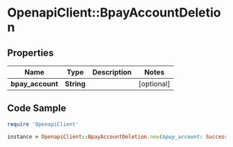 # OpenapiClient::BpayAccountDeletion

## Properties

Name | Type | Description | Notes
------------ | ------------- | ------------- | -------------
**bpay_account** | **String** |  | [optional] 

## Code Sample

```ruby
require 'OpenapiClient'

instance = OpenapiClient::BpayAccountDeletion.new(bpay_account: Successfully redacted)
```


